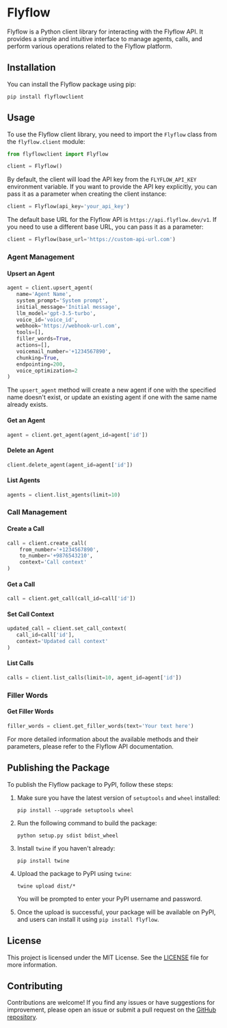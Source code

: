 # Flyflow

Flyflow is a Python client library for interacting with the Flyflow API. It provides a simple and intuitive interface to manage agents, calls, and perform various operations related to the Flyflow platform.

## Installation

You can install the Flyflow package using pip:

```
pip install flyflowclient
```

## Usage

To use the Flyflow client library, you need to import the `Flyflow` class from the `flyflow.client` module:

```python
from flyflowclient import Flyflow

client = Flyflow()
```

By default, the client will load the API key from the `FLYFLOW_API_KEY` environment variable. If you want to provide the API key explicitly, you can pass it as a parameter when creating the client instance:

```python
client = Flyflow(api_key='your_api_key')
```

The default base URL for the Flyflow API is `https://api.flyflow.dev/v1`. If you need to use a different base URL, you can pass it as a parameter:

```python
client = Flyflow(base_url='https://custom-api-url.com')
```

### Agent Management

#### Upsert an Agent

```python
agent = client.upsert_agent(
   name='Agent Name',
   system_prompt='System prompt',
   initial_message='Initial message',
   llm_model='gpt-3.5-turbo',
   voice_id='voice_id',
   webhook='https://webhook-url.com',
   tools=[],
   filler_words=True,
   actions=[],
   voicemail_number='+1234567890',
   chunking=True,
   endpointing=200,
   voice_optimization=2
)
```

The `upsert_agent` method will create a new agent if one with the specified name doesn't exist, or update an existing agent if one with the same name already exists.

#### Get an Agent

```python
agent = client.get_agent(agent_id=agent['id'])
```

#### Delete an Agent

```python
client.delete_agent(agent_id=agent['id'])
```

#### List Agents

```python
agents = client.list_agents(limit=10)
```

### Call Management

#### Create a Call

```python
call = client.create_call(
    from_number='+1234567890',
    to_number='+9876543210',
    context='Call context'
)
```

#### Get a Call

```python
call = client.get_call(call_id=call['id'])
```

#### Set Call Context

```python
updated_call = client.set_call_context(
   call_id=call['id'],
   context='Updated call context'
)
```

#### List Calls

```python
calls = client.list_calls(limit=10, agent_id=agent['id'])
```

### Filler Words

#### Get Filler Words

```python
filler_words = client.get_filler_words(text='Your text here')
```

For more detailed information about the available methods and their parameters, please refer to the Flyflow API documentation.

## Publishing the Package

To publish the Flyflow package to PyPI, follow these steps:

1. Make sure you have the latest version of `setuptools` and `wheel` installed:
   ```
   pip install --upgrade setuptools wheel
   ```

2. Run the following command to build the package:
   ```
   python setup.py sdist bdist_wheel
   ```

3. Install `twine` if you haven't already:
   ```
   pip install twine
   ```

4. Upload the package to PyPI using `twine`:
   ```
   twine upload dist/*
   ```

   You will be prompted to enter your PyPI username and password.

5. Once the upload is successful, your package will be available on PyPI, and users can install it using `pip install flyflow`.

## License

This project is licensed under the MIT License. See the [LICENSE](LICENSE) file for more information.

## Contributing

Contributions are welcome! If you find any issues or have suggestions for improvement, please open an issue or submit a pull request on the [GitHub repository](https://github.com/your-username/flyflow).
